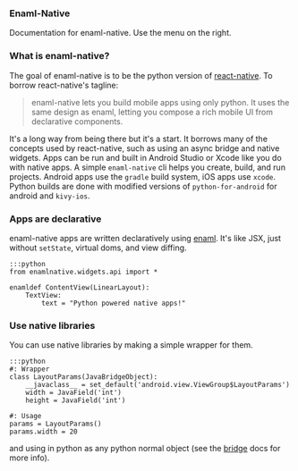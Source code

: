 ### Enaml-Native

Documentation for enaml-native. Use the menu on the right. 

### What is enaml-native?
The goal of enaml-native is to be the python version of [react-native](https://facebook.github.io/react-native/). To borrow react-native's tagline:
>  enaml-native lets you build mobile apps using only python. It uses the same design as enaml, letting you compose a rich mobile UI from declarative components.

It's a long way from being there but it's a start. It borrows many of the concepts used by react-native, such as using an async bridge and native widgets. Apps can be run and built in Android Studio or Xcode like you do with native apps. A simple `enaml-native` cli helps you create, build, and run projects. Android apps use the `gradle` build system, iOS apps use `xcode`. Python builds are done with modified versions of `python-for-android` for android and `kivy-ios`. 


### Apps are declarative

enaml-native apps are written declaratively using [enaml](http://nucleic.github.io/enaml/docs/get_started/introduction.html).  It's like JSX, just without `setState`, virtual doms, and view diffing.

    :::python
    from enamlnative.widgets.api import *

    enamldef ContentView(LinearLayout):
        TextView:
            text = "Python powered native apps!"

### Use native libraries
You can use native libraries by making a simple wrapper for them.

    :::python
    #: Wrapper
    class LayoutParams(JavaBridgeObject):
        __javaclass__ = set_default('android.view.ViewGroup$LayoutParams')
        width = JavaField('int')
        height = JavaField('int')

    #: Usage
    params = LayoutParams()
    params.width = 20


and using in python as any python normal object (see the [bridge](https://github.com/frmdstryr/enaml-native/wiki/Bridge) docs for more info).

